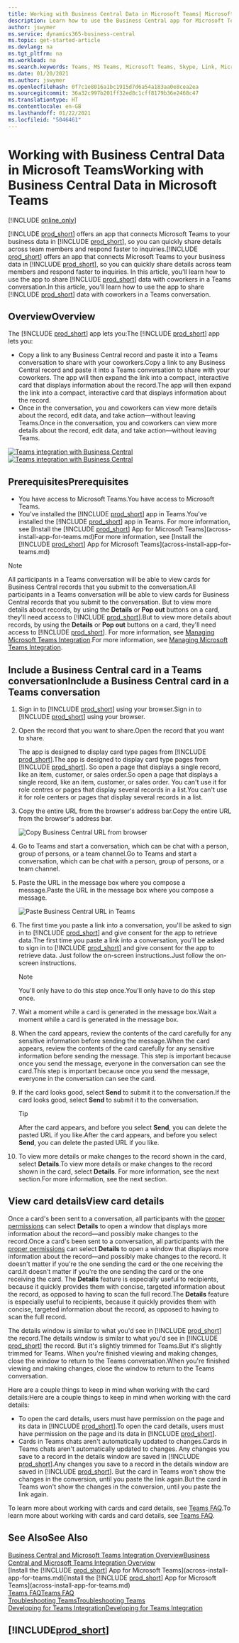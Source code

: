 ```yaml
---
title: Working with Business Central Data in Microsoft Teams| Microsoft Docs
description: Learn how to use the Business Central app for Microsoft Teams.
author: jswymer
ms.service: dynamics365-business-central
ms.topic: get-started-article
ms.devlang: na
ms.tgt_pltfrm: na
ms.workload: na
ms.search.keywords: Teams, MS Teams, Microsoft Teams, Skype, Link, Microsoft 365, collaborate, collaboration, teamwork
ms.date: 01/20/2021
ms.author: jswymer
ms.openlocfilehash: 0f7c1e8016a1bc1915d7d6a54a183aa0e8cea2ea
ms.sourcegitcommit: 36a32c997b201ff32ed8c1cff8179b36e2468c47
ms.translationtype: HT
ms.contentlocale: en-GB
ms.lasthandoff: 01/22/2021
ms.locfileid: "5046461"
---
```

# <a name="working-with-business-central-data-in-microsoft-teams"></a><span data-ttu-id="ee3c2-103">Working with Business Central Data in Microsoft Teams</span><span class="sxs-lookup"><span data-stu-id="ee3c2-103">Working with Business Central Data in Microsoft Teams</span></span>

[!INCLUDE [online_only](includes/online_only.md)]

<span data-ttu-id="ee3c2-104">[!INCLUDE [prod_short](includes/prod_short.md)] offers an app that connects Microsoft Teams to your business data in [!INCLUDE [prod_short](includes/prod_short.md)], so you can quickly share details across team members and respond faster to inquiries.</span><span class="sxs-lookup"><span data-stu-id="ee3c2-104">[!INCLUDE [prod_short](includes/prod_short.md)] offers an app that connects Microsoft Teams to your business data in [!INCLUDE [prod_short](includes/prod_short.md)], so you can quickly share details across team members and respond faster to inquiries.</span></span> <span data-ttu-id="ee3c2-105">In this article, you'll learn how to use the app to share [!INCLUDE [prod_short](includes/prod_short.md)] data with coworkers in a Teams conversation.</span><span class="sxs-lookup"><span data-stu-id="ee3c2-105">In this article, you'll learn how to use the app to share [!INCLUDE [prod_short](includes/prod_short.md)] data with coworkers in a Teams conversation.</span></span>

## <a name="overview"></a><span data-ttu-id="ee3c2-106">Overview</span><span class="sxs-lookup"><span data-stu-id="ee3c2-106">Overview</span></span>

<span data-ttu-id="ee3c2-107">The [!INCLUDE [prod_short](includes/prod_short.md)] app lets you:</span><span class="sxs-lookup"><span data-stu-id="ee3c2-107">The [!INCLUDE [prod_short](includes/prod_short.md)] app lets you:</span></span>

- <span data-ttu-id="ee3c2-108">Copy a link to any Business Central record and paste it into a Teams conversation to share with your coworkers.</span><span class="sxs-lookup"><span data-stu-id="ee3c2-108">Copy a link to any Business Central record and paste it into a Teams conversation to share with your coworkers.</span></span> <span data-ttu-id="ee3c2-109">The app will then expand the link into a compact, interactive card that displays information about the record.</span><span class="sxs-lookup"><span data-stu-id="ee3c2-109">The app will then expand the link into a compact, interactive card that displays information about the record.</span></span>
- <span data-ttu-id="ee3c2-110">Once in the conversation, you and coworkers can view more details about the record, edit data, and take action&mdash;without leaving Teams.</span><span class="sxs-lookup"><span data-stu-id="ee3c2-110">Once in the conversation, you and coworkers can view more details about the record, edit data, and take action&mdash;without leaving Teams.</span></span>

<span data-ttu-id="ee3c2-111">[![Teams integration with Business Central](media/teams-intro-v3.png)](media/teams-intro-v3.png#lightbox)</span><span class="sxs-lookup"><span data-stu-id="ee3c2-111">[![Teams integration with Business Central](media/teams-intro-v3.png)](media/teams-intro-v3.png#lightbox)</span></span>

## <a name="prerequisites"></a><span data-ttu-id="ee3c2-112">Prerequisites</span><span class="sxs-lookup"><span data-stu-id="ee3c2-112">Prerequisites</span></span>

- <span data-ttu-id="ee3c2-113">You have access to Microsoft Teams.</span><span class="sxs-lookup"><span data-stu-id="ee3c2-113">You have access to Microsoft Teams.</span></span>
- <span data-ttu-id="ee3c2-114">You've installed the [!INCLUDE [prod_short](includes/prod_short.md)] app in Teams.</span><span class="sxs-lookup"><span data-stu-id="ee3c2-114">You've installed the [!INCLUDE [prod_short](includes/prod_short.md)] app in Teams.</span></span> <span data-ttu-id="ee3c2-115">For more information, see [Install the [!INCLUDE [prod_short](includes/prod_short.md)] App for Microsoft Teams](across-install-app-for-teams.md)</span><span class="sxs-lookup"><span data-stu-id="ee3c2-115">For more information, see [Install the [!INCLUDE [prod_short](includes/prod_short.md)] App for Microsoft Teams](across-install-app-for-teams.md)</span></span>

> [!NOTE]
> <span data-ttu-id="ee3c2-116">All participants in a Teams conversation will be able to view cards for Business Central records that you submit to the conversation.</span><span class="sxs-lookup"><span data-stu-id="ee3c2-116">All participants in a Teams conversation will be able to view cards for Business Central records that you submit to the conversation.</span></span> <span data-ttu-id="ee3c2-117">But to view more details about records, by using the **Details** or **Pop out** buttons on a card, they'll need access to [!INCLUDE [prod_short](includes/prod_short.md)].</span><span class="sxs-lookup"><span data-stu-id="ee3c2-117">But to view more details about records, by using the **Details** or **Pop out** buttons on a card, they'll need access to [!INCLUDE [prod_short](includes/prod_short.md)].</span></span> <span data-ttu-id="ee3c2-118">For more information, see [Managing Microsoft Teams Integration](admin-teams-integration.md#minimum-requirements-1).</span><span class="sxs-lookup"><span data-stu-id="ee3c2-118">For more information, see [Managing Microsoft Teams Integration](admin-teams-integration.md#minimum-requirements-1).</span></span>

## <a name="include-a-business-central-card-in-a-teams-conversation"></a><span data-ttu-id="ee3c2-119">Include a Business Central card in a Teams conversation</span><span class="sxs-lookup"><span data-stu-id="ee3c2-119">Include a Business Central card in a Teams conversation</span></span>

1. <span data-ttu-id="ee3c2-120">Sign in to [!INCLUDE [prod_short](includes/prod_short.md)] using your browser.</span><span class="sxs-lookup"><span data-stu-id="ee3c2-120">Sign in to [!INCLUDE [prod_short](includes/prod_short.md)] using your browser.</span></span>
2. <span data-ttu-id="ee3c2-121">Open the record that you want to share.</span><span class="sxs-lookup"><span data-stu-id="ee3c2-121">Open the record that you want to share.</span></span>

    <span data-ttu-id="ee3c2-122">The app is designed to display card type pages from [!INCLUDE [prod_short](includes/prod_short.md)].</span><span class="sxs-lookup"><span data-stu-id="ee3c2-122">The app is designed to display card type pages from [!INCLUDE [prod_short](includes/prod_short.md)].</span></span> <span data-ttu-id="ee3c2-123">So open a page that displays a single record, like an item, customer, or sales order.</span><span class="sxs-lookup"><span data-stu-id="ee3c2-123">So open a page that displays a single record, like an item, customer, or sales order.</span></span> <span data-ttu-id="ee3c2-124">You can't use it for role centres or pages that display several records in a list.</span><span class="sxs-lookup"><span data-stu-id="ee3c2-124">You can't use it for role centers or pages that display several records in a list.</span></span>

3. <span data-ttu-id="ee3c2-125">Copy the entire URL from the browser's address bar.</span><span class="sxs-lookup"><span data-stu-id="ee3c2-125">Copy the entire URL from the browser's address bar.</span></span>

   ![Copy Business Central URL from browser](media/teams-url-v2.png)
4. <span data-ttu-id="ee3c2-127">Go to Teams and start a conversation, which can be chat with a person, group of persons, or a team channel.</span><span class="sxs-lookup"><span data-stu-id="ee3c2-127">Go to Teams and start a conversation, which can be chat with a person, group of persons, or a team channel.</span></span>

    <!--Teams imposes a few limitations here eg. you cannot unfurl a link during a Voice/Video call :/ We should probably only mention this in a Troubleshooting section (and i hope it will also be fixed soon)-->
5. <span data-ttu-id="ee3c2-128">Paste the URL in the message box where you compose a message.</span><span class="sxs-lookup"><span data-stu-id="ee3c2-128">Paste the URL in the message box where you compose a message.</span></span>

   ![Paste Business Central URL in Teams](media/teams-paste-url-v2.png)
6. <span data-ttu-id="ee3c2-130">The first time you paste a link into a conversation, you'll be asked to sign in to [!INCLUDE [prod_short](includes/prod_short.md)] and give consent for the app to retrieve data.</span><span class="sxs-lookup"><span data-stu-id="ee3c2-130">The first time you paste a link into a conversation, you'll be asked to sign in to [!INCLUDE [prod_short](includes/prod_short.md)] and give consent for the app to retrieve data.</span></span> <span data-ttu-id="ee3c2-131">Just follow the on-screen instructions.</span><span class="sxs-lookup"><span data-stu-id="ee3c2-131">Just follow the on-screen instructions.</span></span>

    > [!NOTE]
    > <span data-ttu-id="ee3c2-132">You'll only have to do this step once.</span><span class="sxs-lookup"><span data-stu-id="ee3c2-132">You'll only have to do this step once.</span></span>

7. <span data-ttu-id="ee3c2-133">Wait a moment while a card is generated in the message box.</span><span class="sxs-lookup"><span data-stu-id="ee3c2-133">Wait a moment while a card is generated in the message box.</span></span>

8. <span data-ttu-id="ee3c2-134">When the card appears, review the contents of the card carefully for any sensitive information before sending the message.</span><span class="sxs-lookup"><span data-stu-id="ee3c2-134">When the card appears, review the contents of the card carefully for any sensitive information before sending the message.</span></span> <span data-ttu-id="ee3c2-135">This step is important because once you send the message, everyone in the conversation can see the card.</span><span class="sxs-lookup"><span data-stu-id="ee3c2-135">This step is important because once you send the message, everyone in the conversation can see the card.</span></span>

9. <span data-ttu-id="ee3c2-136">If the card looks good, select **Send** to submit it to the conversation.</span><span class="sxs-lookup"><span data-stu-id="ee3c2-136">If the card looks good, select **Send** to submit it to the conversation.</span></span>

    > [!TIP]
    > <span data-ttu-id="ee3c2-137">After the card appears, and before you select **Send**, you can delete the pasted URL if you like.</span><span class="sxs-lookup"><span data-stu-id="ee3c2-137">After the card appears, and before you select **Send**, you can delete the pasted URL if you like.</span></span>

10. <span data-ttu-id="ee3c2-138">To view more details or make changes to the record shown in the card, select **Details**.</span><span class="sxs-lookup"><span data-stu-id="ee3c2-138">To view more details or make changes to the record shown in the card, select **Details**.</span></span> <span data-ttu-id="ee3c2-139">For more information, see the next section.</span><span class="sxs-lookup"><span data-stu-id="ee3c2-139">For more information, see the next section.</span></span>

## <a name="view-card-details"></a><span data-ttu-id="ee3c2-140">View card details</span><span class="sxs-lookup"><span data-stu-id="ee3c2-140">View card details</span></span>

<span data-ttu-id="ee3c2-141">Once a card's been sent to a conversation, all participants with the [proper permissions](admin-teams-integration.md#permissions) can select **Details** to open a window that displays more information about the record&mdash;and possibly make changes to the record.</span><span class="sxs-lookup"><span data-stu-id="ee3c2-141">Once a card's been sent to a conversation, all participants with the [proper permissions](admin-teams-integration.md#permissions) can select **Details** to open a window that displays more information about the record&mdash;and possibly make changes to the record.</span></span> <span data-ttu-id="ee3c2-142">It doesn't matter if you're the one sending the card or the one receiving the card.</span><span class="sxs-lookup"><span data-stu-id="ee3c2-142">It doesn't matter if you're the one sending the card or the one receiving the card.</span></span> <span data-ttu-id="ee3c2-143">The **Details** feature is especially useful to recipients, because it quickly provides them with concise, targeted information about the record, as opposed to having to scan the full record.</span><span class="sxs-lookup"><span data-stu-id="ee3c2-143">The **Details** feature is especially useful to recipients, because it quickly provides them with concise, targeted information about the record, as opposed to having to scan the full record.</span></span>

<span data-ttu-id="ee3c2-144">The details window is similar to what you'd see in [!INCLUDE [prod_short](includes/prod_short.md)] the record.</span><span class="sxs-lookup"><span data-stu-id="ee3c2-144">The details window is similar to what you'd see in [!INCLUDE [prod_short](includes/prod_short.md)] the record.</span></span> <span data-ttu-id="ee3c2-145">But it's slightly trimmed for Teams.</span><span class="sxs-lookup"><span data-stu-id="ee3c2-145">But it's slightly trimmed for Teams.</span></span> <span data-ttu-id="ee3c2-146">When you're finished viewing and making changes, close the window to return to the Teams conversation.</span><span class="sxs-lookup"><span data-stu-id="ee3c2-146">When you're finished viewing and making changes, close the window to return to the Teams conversation.</span></span>

<span data-ttu-id="ee3c2-147">Here are a couple things to keep in mind when working with the card details:</span><span class="sxs-lookup"><span data-stu-id="ee3c2-147">Here are a couple things to keep in mind when working with the card details:</span></span>

- <span data-ttu-id="ee3c2-148">To open the card details, users must have permission on the page and its data in [!INCLUDE [prod_short](includes/prod_short.md)].</span><span class="sxs-lookup"><span data-stu-id="ee3c2-148">To open the card details, users must have permission on the page and its data in [!INCLUDE [prod_short](includes/prod_short.md)].</span></span>
- <span data-ttu-id="ee3c2-149">Cards in Teams chats aren't automatically updated to changes.</span><span class="sxs-lookup"><span data-stu-id="ee3c2-149">Cards in Teams chats aren't automatically updated to changes.</span></span> <span data-ttu-id="ee3c2-150">Any changes you save to a record in the details window are saved in [!INCLUDE [prod_short](includes/prod_short.md)].</span><span class="sxs-lookup"><span data-stu-id="ee3c2-150">Any changes you save to a record in the details window are saved in [!INCLUDE [prod_short](includes/prod_short.md)].</span></span> <span data-ttu-id="ee3c2-151">But the card in Teams won't show the changes in the conversion, until you paste the link again.</span><span class="sxs-lookup"><span data-stu-id="ee3c2-151">But the card in Teams won't show the changes in the conversion, until you paste the link again.</span></span>

<span data-ttu-id="ee3c2-152">To learn more about working with cards and card details, see [Teams FAQ](teams-faq.md).</span><span class="sxs-lookup"><span data-stu-id="ee3c2-152">To learn more about working with cards and card details, see [Teams FAQ](teams-faq.md).</span></span>

## <a name="see-also"></a><span data-ttu-id="ee3c2-153">See Also</span><span class="sxs-lookup"><span data-stu-id="ee3c2-153">See Also</span></span>

[<span data-ttu-id="ee3c2-154">Business Central and Microsoft Teams Integration Overview</span><span class="sxs-lookup"><span data-stu-id="ee3c2-154">Business Central and Microsoft Teams Integration Overview</span></span>](across-teams-overview.md)  
<span data-ttu-id="ee3c2-155">[Install the [!INCLUDE [prod_short](includes/prod_short.md)] App for Microsoft Teams](across-install-app-for-teams.md)</span><span class="sxs-lookup"><span data-stu-id="ee3c2-155">[Install the [!INCLUDE [prod_short](includes/prod_short.md)] App for Microsoft Teams](across-install-app-for-teams.md)</span></span>  
[<span data-ttu-id="ee3c2-156">Teams FAQ</span><span class="sxs-lookup"><span data-stu-id="ee3c2-156">Teams FAQ</span></span>](teams-faq.md)  
[<span data-ttu-id="ee3c2-157">Troubleshooting Teams</span><span class="sxs-lookup"><span data-stu-id="ee3c2-157">Troubleshooting Teams</span></span>](admin-teams-troubleshooting.md)  
[<span data-ttu-id="ee3c2-158">Developing for Teams Integration</span><span class="sxs-lookup"><span data-stu-id="ee3c2-158">Developing for Teams Integration</span></span>](/dynamics365/business-central/dev-itpro/developer/devenv-develop-for-teams)  

## [!INCLUDE[prod_short](includes/free_trial_md.md)]  
